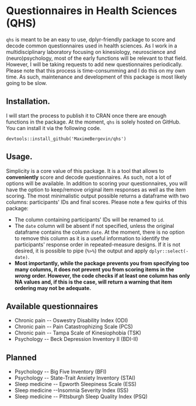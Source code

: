 # Questionnaires in Health Sciences (QHS)
`qhs` is meant to be an easy to use, dplyr-friendly package to score and decode common questionnaires used in health sciences. As I work in a multidisciplinary laboratory focusing on kinesiology, neuroscience and (neuro)psychology, most of the early functions will be relevant to that field. However, I will be taking requests to add new questionnaires periodically. Please note that this process is time-consumming and I do this on my own time. As such, maintenance and development of this package is most likely going to be slow.

## Installation.
I will start the process to publish it to CRAN once there are enough functions in the package. At the moment, `qhs` is solely hosted on GitHub. You can install it via the following code. 
```
devtools::install_github('MaximeBergevin/qhs')
```
## Usage.
Simplicity is a core value of this package. It is a tool that allows to **conveniently** score and decode questionnaires. As such, not a lot of options will be available. In addition to scoring your questionnaires, you will have the option to keep/remove original item responses as well as the item scoring. The most minimalistic output possible returns a dataframe with two columns: participants' IDs and final scores.
Please note a few quirks of this package:
- The column containing participants' IDs will be renamed to `id`.
- The `date` column will be absent if not specified, unless the original dataframe contains the column `date`. At the moment, there is no option to remove this column as it is a useful information to identify the participants' response order in repeated-measure designs. If it is not desired, it is possible to pipe (`%>%`) the output and apply `dplyr::select(-date)`.
- **Most importantly, while the package prevents you from specifying too many columns, it does not prevent you from scoring items in the *wrong* order. However, the code checks if at least one column has only NA values and, if this is the case, will return a warning that item ordering may not be adequate.**

## Available questionnaires

- Chronic pain -- Oswestry Disability Index (ODI)
- Chronic pain -- Pain Catastrophizing Scale (PCS)
- Chronic pain -- Tampa Scale of Kinesiophobia (TSK)
- Psychology -- Beck Depression Inventory II (BDI-II)

## Planned
- Psychology -- Big Five Inventory (BFI)
- Psychology -- State-Trait Anxiety Inventory (STAI)
- Sleep medicine -- Epworth Sleepiness Scale (ESS)
- Sleep medicine --Insomnia Severity Index (ISS)
- Sleep medicine -- Pittsburgh Sleep Quality Index (PSQ)
